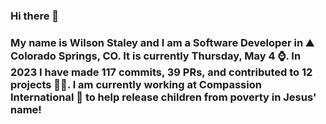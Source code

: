 ### Hi there 👋

### My name is Wilson Staley and I am a Software Developer in ⛰ Colorado Springs, CO.  It is currently Thursday, May 4 ⌚. In 2023 I have made 117 commits, 39 PRs, and contributed to 12 projects 👨‍💻. I am currently working at Compassion International 🏢 to help release children from poverty in Jesus' name!